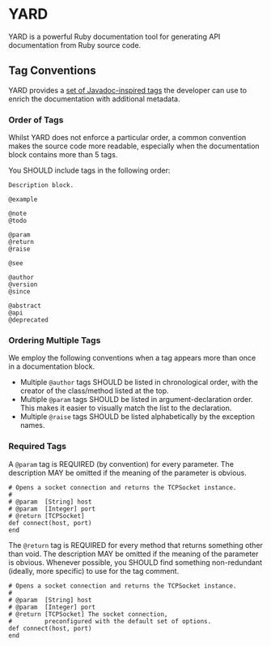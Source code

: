 # YARD

YARD is a powerful Ruby documentation tool for generating API documentation from Ruby source code.

## Tag Conventions

YARD provides a [set of Javadoc-inspired tags](http://rubydoc.info/docs/yard/file/docs/Tags.md) the developer can use to enrich the documentation with additional 
metadata.

### Order of Tags

Whilst YARD does not enforce a particular order, a common convention makes the source code more readable, especially when the documentation block contains more than 5 tags.

You SHOULD include tags in the following order:

    Description block.

    @example

    @note
    @todo

    @param
    @return
    @raise

    @see

    @author
    @version
    @since

    @abstract
    @api
    @deprecated


### Ordering Multiple Tags

We employ the following conventions when a tag appears more than once in a documentation block.

* Multiple `@author` tags SHOULD be listed in chronological order, with the creator of the class/method listed at the top.
* Multiple `@param` tags SHOULD be listed in argument-declaration order. This makes it easier to visually match the list to the declaration.
* Multiple `@raise` tags SHOULD be listed alphabetically by the exception names.  

### Required Tags 

A `@param` tag is REQUIRED (by convention) for every parameter. The description MAY be omitted if the meaning of the parameter is obvious.

    # Opens a socket connection and returns the TCPSocket instance.
    #
    # @param  [String] host
    # @param  [Integer] port
    # @return [TCPSocket]
    def connect(host, port)
    end

The `@return` tag is REQUIRED for every method that returns something other than void. The description MAY be omitted if the meaning of the parameter is obvious. Whenever possible, you SHOULD find something non-redundant (ideally, more specific) to use for the tag comment.

    # Opens a socket connection and returns the TCPSocket instance.
    #
    # @param  [String] host
    # @param  [Integer] port
    # @return [TCPSocket] The socket connection,
    #         preconfigured with the default set of options.
    def connect(host, port)
    end

